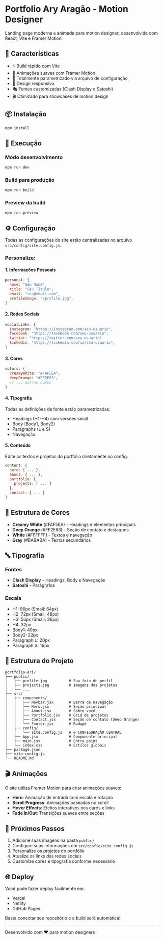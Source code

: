 # Portfolio Ary Aragão - Motion Designer

Landing page moderna e animada para motion designer, desenvolvida com React, Vite e Framer Motion.

## 🚀 Características

- ⚡ Build rápido com Vite
- 🎨 Animações suaves com Framer Motion
- 🎯 Totalmente parametrizado via arquivo de configuração
- 📱 Design responsivo
- 🎭 Fontes customizadas (Clash Display e Satoshi)
- 🎬 Otimizado para showcases de motion design

## 📦 Instalação

```bash
npm install
```

## 🏃 Execução

### Modo desenvolvimento
```bash
npm run dev
```

### Build para produção
```bash
npm run build
```

### Preview da build
```bash
npm run preview
```

## ⚙️ Configuração

Todas as configurações do site estão centralizadas no arquivo `src/config/site.config.js`.

### Personalize:

#### 1. Informações Pessoais
```javascript
personal: {
  name: "Seu Nome",
  title: "Seu Título",
  email: "seu@email.com",
  profileImage: "/profile.jpg",
}
```

#### 2. Redes Sociais
```javascript
socialLinks: {
  instagram: "https://instagram.com/seu-usuario",
  facebook: "https://facebook.com/seu-usuario",
  twitter: "https://twitter.com/seu-usuario",
  linkedin: "https://linkedin.com/in/seu-usuario",
}
```

#### 3. Cores
```javascript
colors: {
  creamyWhite: "#FAF5EA",
  deepOrange: "#FF2E63",
  // ... outras cores
}
```

#### 4. Tipografia
Todas as definições de fonte estão parametrizadas:
- Headings (H1-H4) com versões small
- Body (Body1, Body2)
- Paragraphs (L e S)
- Navegação

#### 5. Conteúdo
Edite os textos e projetos do portfólio diretamente no config:
```javascript
content: {
  hero: { ... },
  about: { ... },
  portfolio: {
    projects: [ ... ]
  },
  contact: { ... }
}
```

## 🎨 Estrutura de Cores

- **Creamy White** (#FAF5EA) - Headings e elementos principais
- **Deep Orange** (#FF2E63) - Seção de contato e destaques
- **White** (#FFFFFF) - Textos e navegação
- **Gray** (#BABABA) - Textos secundários

## 🔤 Tipografia

### Fontes
- **Clash Display** - Headings, Body e Navegação
- **Satoshi** - Parágrafos

### Escala
- H1: 96px (Small: 64px)
- H2: 72px (Small: 48px)
- H3: 56px (Small: 36px)
- H4: 32px
- Body1: 40px
- Body2: 22px
- Paragraph L: 20px
- Paragraph S: 16px

## 📁 Estrutura do Projeto

```
portfolio-ari/
├── public/
│   ├── profile.jpg          # Sua foto de perfil
│   ├── project1.jpg         # Imagens dos projetos
│   └── ...
├── src/
│   ├── components/
│   │   ├── Navbar.jsx       # Barra de navegação
│   │   ├── Hero.jsx         # Seção principal
│   │   ├── About.jsx        # Sobre você
│   │   ├── Portfolio.jsx    # Grid de projetos
│   │   ├── Contact.jsx      # Seção de contato (Deep Orange)
│   │   └── Footer.jsx       # Rodapé
│   ├── config/
│   │   └── site.config.js   # ⚙️ CONFIGURAÇÃO CENTRAL
│   ├── App.jsx              # Componente principal
│   ├── main.jsx             # Entry point
│   └── index.css            # Estilos globais
├── package.json
├── vite.config.js
└── README.md
```

## 🎬 Animações

O site utiliza Framer Motion para criar animações suaves:
- **Hero**: Animação de entrada com escala e rotação
- **Scroll Progress**: Animações baseadas no scroll
- **Hover Effects**: Efeitos interativos nos cards e links
- **Fade In/Out**: Transições suaves entre seções

## 📝 Próximos Passos

1. Adicione suas imagens na pasta `public/`
2. Configure suas informações em `src/config/site.config.js`
3. Personalize os projetos do portfólio
4. Atualize os links das redes sociais
5. Customize cores e tipografia conforme necessário

## 🌐 Deploy

Você pode fazer deploy facilmente em:
- Vercel
- Netlify
- GitHub Pages

Basta conectar seu repositório e a build será automática!

---

Desenvolvido com ❤️ para motion designers

